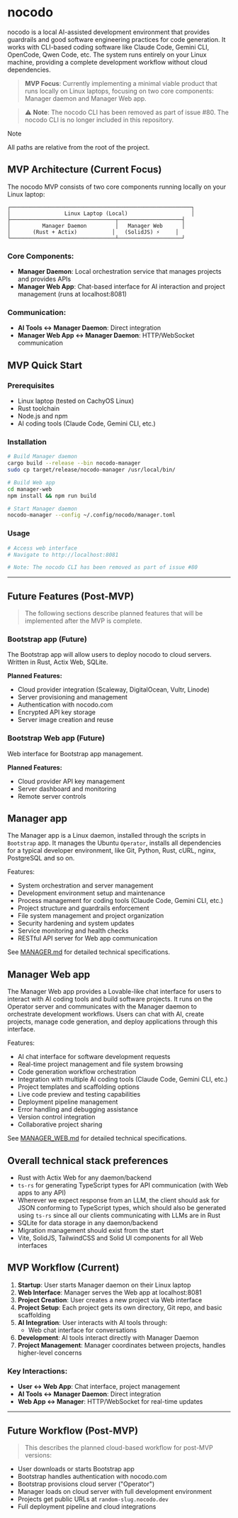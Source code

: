 # nocodo

nocodo is a local AI-assisted development environment that provides guardrails and good software engineering practices for code generation. It works with CLI-based coding software like Claude Code, Gemini CLI, OpenCode, Qwen Code, etc. The system runs entirely on your Linux machine, providing a complete development workflow without cloud dependencies.

> **MVP Focus**: Currently implementing a minimal viable product that runs locally on Linux laptops, focusing on two core components: Manager daemon and Manager Web app.

> ⚠️ **Note**: The nocodo CLI has been removed as part of issue #80. The nocodo CLI is no longer included in this repository.

> [!NOTE]
> All paths are relative from the root of the project.

## MVP Architecture (Current Focus)

The nocodo MVP consists of two core components running locally on your Linux laptop:

```
┌─────────────────────────────────────────────────────────┐
│                 Linux Laptop (Local)                    │
├─────────────────────────────────┬────────────────────┤
│          Manager Daemon         │   Manager Web      │
│       (Rust + Actix)           │   (SolidJS) ⚡     │
└─────────────────────────────────┴────────────────────┘
```

### Core Components:

- **Manager Daemon**: Local orchestration service that manages projects and provides APIs
- **Manager Web App**: Chat-based interface for AI interaction and project management (runs at localhost:8081)

### Communication:

- **AI Tools ↔ Manager Daemon**: Direct integration
- **Manager Web App ↔ Manager Daemon**: HTTP/WebSocket communication

## MVP Quick Start

### Prerequisites
- Linux laptop (tested on CachyOS Linux)
- Rust toolchain
- Node.js and npm
- AI coding tools (Claude Code, Gemini CLI, etc.)

### Installation
```bash
# Build Manager daemon
cargo build --release --bin nocodo-manager
sudo cp target/release/nocodo-manager /usr/local/bin/

# Build Web app
cd manager-web
npm install && npm run build

# Start Manager daemon
nocodo-manager --config ~/.config/nocodo/manager.toml
```

### Usage
```bash
# Access web interface
# Navigate to http://localhost:8081

# Note: The nocodo CLI has been removed as part of issue #80
```

---

## Future Features (Post-MVP)

> The following sections describe planned features that will be implemented after the MVP is complete.

### Bootstrap app (Future)

The Bootstrap app will allow users to deploy nocodo to cloud servers. Written in Rust, Actix Web, SQLite.

**Planned Features:**
- Cloud provider integration (Scaleway, DigitalOcean, Vultr, Linode)
- Server provisioning and management
- Authentication with nocodo.com
- Encrypted API key storage
- Server image creation and reuse

### Bootstrap Web app (Future)

Web interface for Bootstrap app management.

**Planned Features:**
- Cloud provider API key management
- Server dashboard and monitoring
- Remote server controls

## Manager app

The Manager app is a Linux daemon, installed through the scripts in `Bootstrap` app. It manages the Ubuntu `Operator`, installs all dependencies for a typical developer environment, like Git, Python, Rust, cURL, nginx, PostgreSQL and so on.

Features:

- System orchestration and server management
- Development environment setup and maintenance
- Process management for coding tools (Claude Code, Gemini CLI, etc.)
- Project structure and guardrails enforcement
- File system management and project organization
- Security hardening and system updates
- Service monitoring and health checks
- RESTful API server for Web app communication

See [MANAGER.md](./MANAGER.md) for detailed technical specifications.

## Manager Web app

The Manager Web app provides a Lovable-like chat interface for users to interact with AI coding tools and build software projects. It runs on the Operator server and communicates with the Manager daemon to orchestrate development workflows. Users can chat with AI, create projects, manage code generation, and deploy applications through this interface.

Features:

- AI chat interface for software development requests
- Real-time project management and file system browsing
- Code generation workflow orchestration
- Integration with multiple AI coding tools (Claude Code, Gemini CLI, etc.)
- Project templates and scaffolding options
- Live code preview and testing capabilities
- Deployment pipeline management
- Error handling and debugging assistance
- Version control integration
- Collaborative project sharing

See [MANAGER_WEB.md](./MANAGER_WEB.md) for detailed technical specifications.

## Overall technical stack preferences

- Rust with Actix Web for any daemon/backend
- `ts-rs` for generating TypeScript types for API communication (with Web apps to any API)
- Wherever we expect response from an LLM, the client should ask for JSON conforming to TypeScript types, which should also be generated using `ts-rs` since all our clients communicating with LLMs are in Rust
- SQLite for data storage in any daemon/backend
- Migration management should exist from the start
- Vite, SolidJS, TailwindCSS and Solid UI components for all Web interfaces

## MVP Workflow (Current)

1. **Startup**: User starts Manager daemon on their Linux laptop
2. **Web Interface**: Manager serves the Web app at localhost:8081
3. **Project Creation**: User creates a new project via Web interface
4. **Project Setup**: Each project gets its own directory, Git repo, and basic scaffolding
5. **AI Integration**: User interacts with AI tools through:
   - Web chat interface for conversations
6. **Development**: AI tools interact directly with Manager Daemon
7. **Project Management**: Manager coordinates between projects, handles higher-level concerns

### Key Interactions:
- **User ↔ Web App**: Chat interface, project management
- **AI Tools ↔ Manager Daemon**: Direct integration
- **Web App ↔ Manager**: HTTP/WebSocket for real-time updates

---

## Future Workflow (Post-MVP)

> This describes the planned cloud-based workflow for post-MVP versions:

- User downloads or starts Bootstrap app
- Bootstrap handles authentication with nocodo.com
- Bootstrap provisions cloud server ("Operator")
- Manager loads on cloud server with full development environment
- Projects get public URLs at `random-slug.nocodo.dev`
- Full deployment pipeline and cloud integrations
